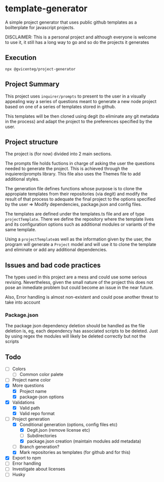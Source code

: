 # template-generator

A simple project generator that uses public github templates as a boilterplate for javascript projects.

DISCLAIMER: This is a personal project and although everyone is welcome to use it, it still has a long way to go and so do the projects it generates

## Execution

`npx @gvicenteg/project-generator`

## Project Summary

This project uses `inquirer/prompts` to present to the user in a visually appealing way a series of questions meant to generate a new node project based on one of a series of templates stored in github.

This templates will be then cloned using degit (to eliminate any git metadata in the process) and adapt the project to the preferences specified by the user.

## Project structure

The project is (for now) divided into 2 main sections.

The prompts file holds fuctions in charge of asking the user the questions needed to generate the project. This is achieved through the inquierer/prompts library. This file also uses the Themes file to add additional styles.

The generation file defines functions whose purpose is to clone the appropiate templates from their repositories (via degit) and modify the result of that process to adequate the final project to the options specified by the user => Modify dependencies, package.json and config files.

The templates are defined under the templates.ts file and are of type `projectTemplate`. There we define the repository where the template lives and its configuration options such as additional modules or variants of the same template.

Using a `projectTemplate`as well as the information given by the user, the program will generate a `Project` model and will use it to clone the template and eliminate or add any additional dependencies.

## Issues and bad code practices

The types used in this project are a mess and could use some serious revising. Nevertheless, given the small nature of the project this does not pose an inmediate problem but could become an issue in the near future.

Also, Error handling is almost non-existent and could pose another threat to take into account

### Package.json

The package json dependency deletion should be handled as the file deletion is, eg, each dependency has associated scripts to be deleted. Just by using regex the modules will likely be deleted correctly but not the scripts

## Todo

- [ ] Colors
  - [ ] Common color palete
- [ ] Project name color
- [x] More questions
  - [x] Project name
  - [x] package-json options
- [x] Validations
  - [x] Valid path
  - [x] Valid repo format
- [ ] Project generation
  - [x] Conditional generation (options, config files etc)
    - [x] Degit.json (remove license etc)
    - [ ] Subdirectories
    - [x] package.json creation (maintain modules add metadata)
  - [ ] Branch generation?
  - [x] Mark repositories as templates (for github and for this)
- [x] Export to npm
- [ ] Error handling
- [ ] Investigate about licenses
- [ ] Husky
